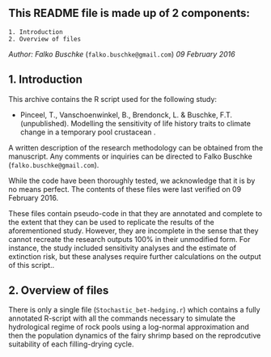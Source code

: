 

## This README file is made up of 2 components:

	1. Introduction
	2. Overview of files
	 

*Author: Falko Buschke* (`falko.buschke@gmail.com`) *09 February 2016*


## 1. Introduction

This archive contains the R script used for the following study:
	
*  Pinceel, T., Vanschoenwinkel, B., Brendonck, L. & Buschke, F.T. (unpublished). Modelling the sensitivity of life history traits to climate change in a temporary 
pool crustacean . 

A written description of the research methodology can be obtained from the manuscript. Any comments or inquiries can be directed to Falko Buschke 
(`falko.buschke@gmail.com`).

While the code have been thoroughly tested, we acknowledge that it is by no means perfect. The contents of these files were last verified on 09 February 2016.

These files contain pseudo-code in that they are annotated and complete to the extent that they can be used to replicate the results of the aforementioned study. 
However, they are incomplete in the sense that they cannot recreate the research outputs 100% in their unmodified form. For instance, the study included sensitivity analyses and the estimate of extinction risk, but these analyses require further calculations on the output of this script..  


## 2. Overview of files

There is only a single file (`Stochastic_bet-hedging.r`) which contains a fully annotated R-script with all the commands necessary to simulate the hydrological regime of rock pools using a log-normal approximation and then the population dynamics of the fairy shrimp based on the reprodcutive suitability of each filling-drying cycle.

